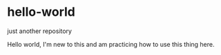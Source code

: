 # hello-world
just another repository

Hello world, I'm new to this and am practicing how to use this thing here.
